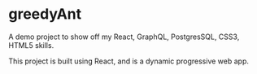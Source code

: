 # greedyAnt
A demo project to show off my React, GraphQL, PostgresSQL, CSS3, HTML5 skills. 

This project is built using React, and is a dynamic progressive web app. 
